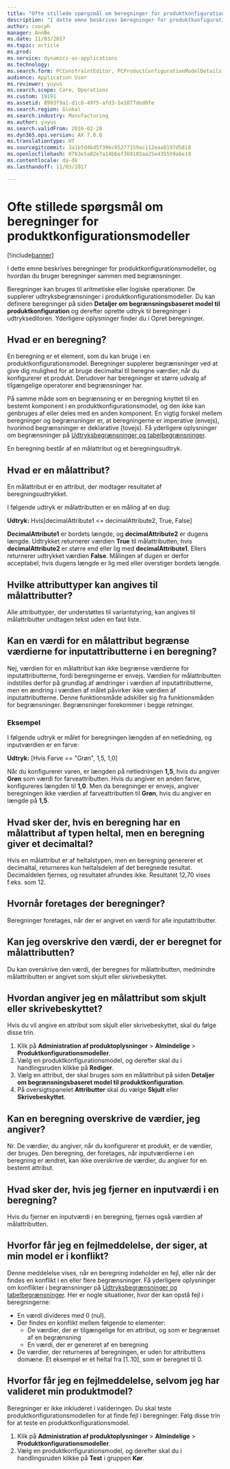 ```yaml
---
title: "Ofte stillede spørgsmål om beregninger for produktkonfigurationsmodeller"
description: "I dette emne beskrives beregninger for produktkonfigurationsmodeller, og hvordan du bruger beregninger sammen med begrænsninger."
author: cvocph
manager: AnnBe
ms.date: 11/03/2017
ms.topic: article
ms.prod: 
ms.service: dynamics-ax-applications
ms.technology: 
ms.search.form: PCConstraintEditor, PCProductConfigurationModelDetails, PCRuntimeConfigurator
audience: Application User
ms.reviewer: yuyus
ms.search.scope: Core, Operations
ms.custom: 19191
ms.assetid: 8993f9a1-d1c0-49f5-afd3-5e1077ded0fe
ms.search.region: Global
ms.search.industry: Manufacturing
ms.author: yuyus
ms.search.validFrom: 2016-02-28
ms.dyn365.ops.version: AX 7.0.0
ms.translationtype: HT
ms.sourcegitcommit: 3a1bfd4bd5f396c05277159ac112eaa8197d5818
ms.openlocfilehash: 0763e5a02e7a14b6ef369103aa25e435559abe19
ms.contentlocale: da-dk
ms.lasthandoff: 11/03/2017

---
```


# <a name="calculations-for-product-configuration-models-faq"></a>Ofte stillede spørgsmål om beregninger for produktkonfigurationsmodeller

[!include[banner](../includes/banner.md)]


I dette emne beskrives beregninger for produktkonfigurationsmodeller, og hvordan du bruger beregninger sammen med begrænsninger.

Beregninger kan bruges til aritmetiske eller logiske operationer. De supplerer udtryksbegrænsninger i produktkonfigurationsmodeller. Du kan definere beregninger på siden **Detaljer om begrænsningsbaseret model til produktkonfiguration** og derefter oprette udtryk til beregninger i udtrykseditoren. Yderligere oplysninger finder du i Opret beregninger.

## <a name="what-is-a-calculation"></a>Hvad er en beregning?
En beregning er et element, som du kan bruge i en produktkonfigurationsmodel. Beregninger supplerer begrænsninger ved at give dig mulighed for at bruge decimaltal til beregne værdier, når du konfigurerer et produkt. Derudover har beregninger et større udvalg af tilgængelige operatorer end begrænsninger har.  

På samme måde som en begrænsning er en beregning knyttet til en bestemt komponent i en produktkonfigurationsmodel, og den ikke kan genbruges af eller deles med en anden komponent. En vigtig forskel mellem beregninger og begrænsninger er, at beregningerne er imperative (envejs), hvorimod begrænsninger er deklarative (tovejs). Få yderligere oplysninger om begrænsninger på [Udtryksbegrænsninger og tabelbegrænsninger](expression-constraints-table-constraints-product-configuration-models.md).  

En beregning består af en målattribut og et beregningsudtryk.

## <a name="what-is-a-target-attribute"></a>Hvad er en målattribut?
En målattribut er en attribut, der modtager resultatet af beregningsudtrykket.  

I følgende udtryk er målattributten er en måling af en dug:  

**Udtryk:** Hvis\[decimalAttribute1 &lt;= decimalAttribute2, True, False\]  

**DecimalAttribute1** er bordets længde, og **decimalAttribute2** er dugens længde. Udtrykket returnerer værdien **True** til målattributten, hvis **decimalAttribute2** er større end eller lig med **decimalAttribute1**. Ellers returnerer udtrykket værdien **False**. Målingen af dugen er derfor acceptabel, hvis dugens længde er lig med eller overstiger bordets længde.

## <a name="what-attribute-types-can-be-set-to-target-attributes"></a>Hvilke attributtyper kan angives til målattributter?
Alle attributtyper, der understøttes til variantstyring, kan angives til målattributter undtagen tekst uden en fast liste.

## <a name="can-the-value-of-a-target-attribute-restrict-the-values-of-the-input-attributes-in-a-calculation"></a>Kan en værdi for en målattribut begrænse værdierne for inputattributterne i en beregning?
Nej, værdien for en målattribut kan ikke begrænse værdierne for inputattributterne, fordi beregningerne er envejs. Værdien for målattributten indstilles derfor på grundlag af ændringer i værdien af inputattributterne, men en ændring i værdien af målet påvirker ikke værdien af inputattributterne. Denne funktionsmåde adskiller sig fra funktionsmåden for begrænsninger. Begrænsninger forekommer i begge retninger.

### <a name="example"></a>Eksempel

I følgende udtryk er målet for beregningen længden af en netledning, og inputværdien er en farve:  

**Udtryk:** \[Hvis Farve == "Grøn", 1,5, 1,0\]  

Når du konfigurerer varen, er længden på netledningen **1,5**, hvis du angiver **Grøn** som værdi for farveattributten. Hvis du angiver en anden farve, konfigureres længden til **1,0**. Men da beregninger er envejs, angiver beregningen ikke værdien af farveattributten til **Grøn**, hvis du angiver en længde på **1,5**.

## <a name="what-happens-if-a-calculation-has-a-target-attribute-of-the-integer-type-but-a-calculation-generates-a-decimal-number"></a>Hvad sker der, hvis en beregning har en målattribut af typen heltal, men en beregning giver et decimaltal?
Hvis en målattribut er af heltalstypen, men en beregning genererer et decimaltal, returneres kun heltalsdelen af det beregnede resultat. Decimaldelen fjernes, og resultatet afrundes ikke. Resultatet 12,70 vises f.eks. som 12.

## <a name="when-do-calculations-occur"></a>Hvornår foretages der beregninger?
Beregninger foretages, når der er angivet en værdi for alle inputattributter.

## <a name="can-i-overwrite-the-value-that-is-calculated-for-the-target-attribute"></a>Kan jeg overskrive den værdi, der er beregnet for målattributten?
Du kan overskrive den værdi, der beregnes for målattributten, medmindre målattributten er angivet som skjult eller skrivebeskyttet.

## <a name="how-do-i-set-a-target-attribute-as-hidden-or-read-only"></a>Hvordan angiver jeg en målattribut som skjult eller skrivebeskyttet?
Hvis du vil angive en attribut som skjult eller skrivebeskyttet, skal du følge disse trin.

1.  Klik på **Administration af produktoplysninger** &gt; **Almindelige** &gt; **Produktkonfigurationsmodeller**.
2.  Vælg en produktkonfigurationsmodel, og derefter skal du i handlingsruden klikke på **Rediger**.
3.  Vælg en attribut, der skal bruges som en målattribut på siden **Detaljer om begrænsningsbaseret model til produktkonfiguration**.
4.  På oversigtspanelet **Attributter** skal du vælge **Skjult** eller **Skrivebeskyttet**.

## <a name="can-a-calculation-overwrite-the-values-that-i-set"></a>Kan en beregning overskrive de værdier, jeg angiver?
Nr. De værdier, du angiver, når du konfigurerer et produkt, er de værdier, der bruges. Den beregning, der foretages, når inputværdierne i en beregning er ændret, kan ikke overskrive de værdier, du angiver for en bestemt attribut.

## <a name="what-happens-if-i-remove-an-input-value-in-a-calculation"></a>Hvad sker der, hvis jeg fjerner en inputværdi i en beregning?
Hvis du fjerner en inputværdi i en beregning, fjernes også værdien af målattributten.

## <a name="why-do-i-receive-an-error-message-that-says-that-my-model-is-in-contradiction"></a>Hvorfor får jeg en fejlmeddelelse, der siger, at min model er i konflikt?
Denne meddelelse vises, når en beregning indeholder en fejl, eller når der findes en konflikt i en eller flere begrænsninger. Få yderligere oplysninger om konflikter i begrænsninger på [Udtryksbegrænsninger og tabelbegrænsninger](expression-constraints-table-constraints-product-configuration-models.md). Her er nogle situationer, hvor der kan opstå fejl i beregningerne:

-   En værdi divideres med 0 (nul).
-   Der findes en konflikt mellem følgende to elementer:
    -   De værdier, der er tilgængelige for en attribut, og som er begrænset af en begrænsning
    -   En værdi, der er genereret af en beregning
-   De værdier, der returneres af beregningen, er uden for attributtens domæne. Et eksempel er et heltal fra \[1..10\], som er beregnet til 0.

## <a name="why-do-i-receive-an-error-message-even-though-i-successfully-validated-my-product-model"></a>Hvorfor får jeg en fejlmeddelelse, selvom jeg har valideret min produktmodel?
Beregninger er ikke inkluderet i valideringen. Du skal teste produktkonfigurationsmodellen for at finde fejl i beregninger. Følg disse trin for at teste en produktkonfigurationsmodel.

1.  Klik på **Administration af produktoplysninger** &gt; **Almindelige** &gt; **Produktkonfigurationsmodeller**.
2.  Vælg en produktkonfigurationsmodel, og derefter skal du i handlingsruden klikke på **Test** i gruppen **Kør**.





